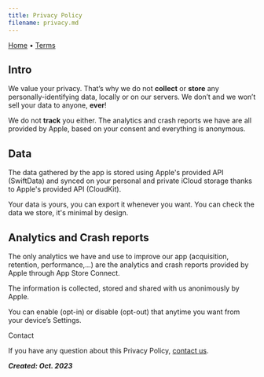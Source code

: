 ```yaml
---
title: Privacy Policy
filename: privacy.md
--- 
```


[Home](README.md) • [Terms](terms.md)

## Intro

We value your privacy. That’s why we do not **collect** or **store** any personally-identifying data, locally or on our servers. We don’t and we won’t sell your data to anyone, **ever**!

We do not **track** you either. The analytics and crash reports we have are all provided by Apple, based on your consent and everything is anonymous.

## Data

The data gathered by the app is stored using Apple's provided API (SwiftData) and synced on your personal and private iCloud storage thanks to Apple's provided API (CloudKit).

Your data is yours, you can export it whenever you want. You can check the data we store, it's minimal by design.

## Analytics and Crash reports

The only analytics we have and use to improve our app (acquisition, retention, performance,…) are the analytics and crash reports provided by Apple through App Store Connect.

The information is collected, stored and shared with us anonimously by Apple.

You can enable (opt-in) or disable (opt-out) that anytime you want from your device’s Settings.

Contact

If you have any question about this Privacy Policy, [contact us](mailto:kevin.cador@me.com?subject=%5BPRIVACY%5D%20Fast%20Traking%20app).

***Created: Oct. 2023***
